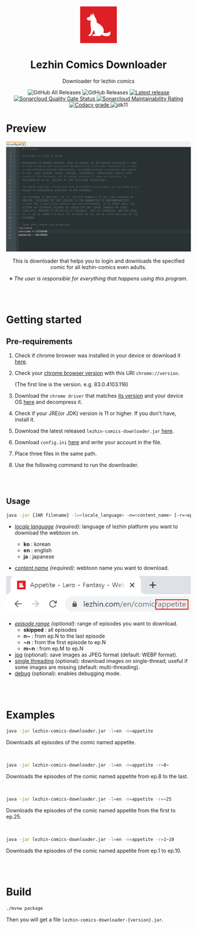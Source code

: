 <p align="center">
    <img alt="Lezhin Comics Downloader" src="./asset/lezhin-comics-downloader-logo.png" width="20%">
</p>

<h1 align="center">Lezhin Comics Downloader</h1>

<p align="center">Downloader for lezhin comics</p>

<p align="center">
    <img alt="GitHub All Releases" src="https://img.shields.io/github/downloads/imsejin/lezhin-comics-downloader/total?style=flat">
    <img alt="GitHub Releases" src="https://img.shields.io/github/downloads/imsejin/lezhin-comics-downloader/latest/total?style=flat">
    <a href="https://github.com/ImSejin/lezhin-comics-downloader/releases/latest">
        <img alt="Latest release" src="https://img.shields.io/github/v/release/ImSejin/lezhin-comics-downloader?color=orange&style=flat">
    </a>
    <br/>
    <a href="https://sonarcloud.io/summary/overall?id=ImSejin_lezhin-comics-downloader">
        <img alt="Sonarcloud Quality Gate Status" src="https://sonarcloud.io/api/project_badges/measure?project=ImSejin_lezhin-comics-downloader&metric=alert_status"/>
    </a>
    <a href="https://sonarcloud.io/summary/overall?id=ImSejin_lezhin-comics-downloader">
        <img alt="Sonarcloud Maintainability Rating" src="https://sonarcloud.io/api/project_badges/measure?project=ImSejin_lezhin-comics-downloader&metric=sqale_rating"/>
    </a>
    <a href="https://app.codacy.com/gh/ImSejin/lezhin-comics-downloader/dashboard">
        <img alt="Codacy grade" src="https://img.shields.io/codacy/grade/1a2400c31a8346ddbf108fb3ac78f481?style=flat&logo=codacy">
    </a>
    <img alt="jdk11" src="https://img.shields.io/badge/jdk-11-orange?style=flat">
</p>

# Preview

<img alt="preview" src="./asset/preview.gif">

<p align="center">This is downloader that helps you to login and downloads the specified comic for all lezhin-comics even adults.</p>
<p align="center">※ <i>The user is responsible for everything that happens using this program.</i></p>
<br><br>

# Getting started

## Pre-requirements

1. Check if chrome browser was installed in your device or download it [here](https://www.google.com/chrome).

2. Check your <ins>chrome browser version</ins> with this URI `chrome://version`.

   (The first line is the version. e.g. 83.0.4103.116)

3. Download the `chrome driver` that matches <ins>its version</ins> and your device
   OS [here](https://chromedriver.chromium.org/downloads) and decompress it.

4. Check if your JRE(or JDK) version is 11 or higher. If you don't have, install it.

5. Download the latest
   released `lezhin-comics-downloader.jar` [here](https://github.com/ImSejin/lezhin-comics-downloader/releases).

6. Download `config.ini` [here](https://raw.githubusercontent.com/ImSejin/lezhin-comics-downloader/master/config.ini)
   and write your account in the file.

7. Place three files in the same path.

8. Use the following command to run the downloader.

<br><br>

## Usage

```bash
java -jar {JAR filename} -l=<locale_language> -n=<content_name> [-r=<episode_range> -j -s -d]
```

- *<ins>locale language</ins> (required)*: language of lezhin platform you want to download the webtoon on.

    - **ko** : korean
    - **en** : english
    - **ja** : japanese

- *<ins>content name</ins> (required)*: webtoon name you want to download.

<p>
    <img alt="comic name" src="./asset/comic-name.png">
</p>

- *<ins>episode range</ins> (optional)*: range of episodes you want to download.
    - __skipped__ : all episodes
    - __n~__ : from ep.N to the last episode
    - __~n__ : from the first episode to ep.N
    - __m~n__ : from ep.M to ep.N
- <ins>jpg</ins> (optional): save images as JPEG format (default: WEBP format).
- <ins>single threading</ins> (optional): download images on single-thread; useful if some images are missing (default: multi-threading).
- <ins>debug</ins> (optional): enables debugging mode.

<br><br>

# Examples

```bash
java -jar lezhin-comics-downloader.jar -l=en -n=appetite
```

Downloads all episodes of the comic named appetite.

<br>

```bash
java -jar lezhin-comics-downloader.jar -l=en -n=appetite -r=8~
```

Downloads the episodes of the comic named appetite from ep.8 to the last.

<br>

```bash
java -jar lezhin-comics-downloader.jar -l=en -n=appetite -r=~25
```

Downloads the episodes of the comic named appetite from the first to ep.25.

<br>

```bash
java -jar lezhin-comics-downloader.jar -l=en -n=appetite -r=1~10
```

Downloads the episodes of the comic named appetite from ep.1 to ep.10.

<br>

<br>

# Build

```bash
./mvnw package
```

Then you will get a file `lezhin-comics-downloader-{version}.jar`.

